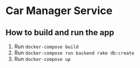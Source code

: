 # Car Manager Service

## How to build and run the app

1. Run `docker-compose build`
2. Run `docker-compose run backend rake db:create`
3. Run `docker-compose up`
